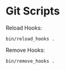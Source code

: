 Git Scripts
===========

Reload Hooks:
```
bin/reload_hooks .
```

Remove Hooks:
```
bin/remove_hooks .
```
